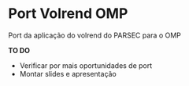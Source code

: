 # Port Volrend OMP
Port da aplicação do volrend do PARSEC para o OMP

**TO DO**
* Verificar por mais oportunidades de port
* Montar slides e apresentação

